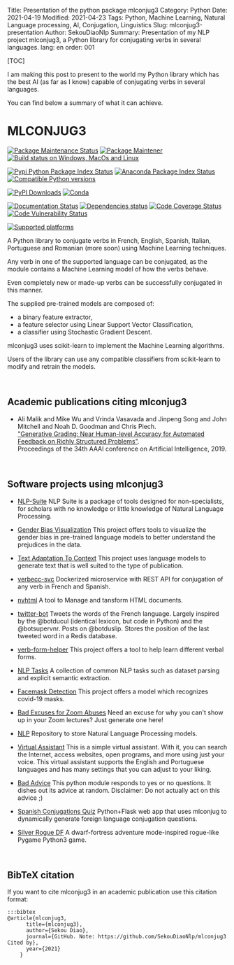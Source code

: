 Title: Presentation of the python package mlconjug3
Category: Python
Date: 2021-04-19
Modified: 2021-04-23
Tags: Python, Machine Learning, Natural Language processing, AI, Conjugation, Linguistics
Slug: mlconjug3-presentation
Author: SekouDiaoNlp
Summary: Presentation of my NLP project mlconjug3, a Python library for conjugating verbs in several languages.
lang: en
order: 001

[TOC]

I am making this post to present to the world my Python library which has the best AI (as far as I know)
capable of conjugating verbs in several languages.



You can find below a summary of what it can achieve.



# MLCONJUG3



[![Package Maintenance Status]][1]  [![Package Maintener]][2]  [![Build status on Windows, MacOs and Linux]][3]

[![Pypi Python Package Index Status]][4]  [![Anaconda Package Index Status]][5]  [![Compatible Python versions]][4]

[![PyPI Downloads]][10]  [![Conda]][2]

[![Documentation Status]][6]  [![Dependencies status]][7]  [![Code Coverage Status]][8]  [![Code Vulnerability Status]][9]

[![Supported platforms]][5]




A Python library to conjugate verbs in French, English, Spanish,
Italian, Portuguese and Romanian (more soon) using Machine Learning
techniques.



Any verb in one of the supported language can be conjugated, as the
module contains a Machine Learning model of how the verbs behave.



Even completely new or made-up verbs can be successfully conjugated in
this manner.



The supplied pre-trained models are composed of:

-   a binary feature extractor,
-   a feature selector using Linear Support Vector Classification,
-   a classifier using Stochastic Gradient Descent.



mlconjug3 uses scikit-learn to implement the Machine Learning
algorithms.



Users of the library can use any compatible classifiers from
scikit-learn to modify and retrain the models.



<br />

## Academic publications citing mlconjug3




-   Ali Malik and Mike Wu and Vrinda Vasavada and Jinpeng Song and John
    Mitchell and Noah D. Goodman and Chris Piech.  
    ["Generative Grading: Near Human-level Accuracy for Automated Feedback on Richly Structured Problems"](https://arxiv.org/abs/1905.09916).   
    Proceedings of the 34th AAAI conference on Artificial Intelligence, 2019.


<br />

## Software projects using mlconjug3



-   [NLP-Suite](https://github.com/NLP-Suite/NLP-Suite) NLP Suite is
    a package of tools designed for non-specialists, for scholars with
    no knowledge or little knowledge of Natural Language Processing.  
    
-   [Gender Bias Visualization](https://github.com/GesaJo/Gender-Bias-Visualization)
    This project offers tools to visualize the gender bias in
    pre-trained language models to better understand the prejudices in
    the data.  
    
-   [Text Adaptation To Context](https://github.com/lzontar/Text_Adaptation_To_Context) 
    This project uses language models to generate text that is well
    suited to the type of publication.  
    
-   [verbecc-svc](https://pypi.org/project/verbecc/) Dockerized
    microservice with REST API for conjugation of any verb in French and
    Spanish.  
    
-   [nvhtml](https://pypi.org/project/nvhtml/) A tool to Manage and
    tansform HTML documents.  
    
-   [twitter-bot](https://github.com/arthurcouyere/twitter-bot) 
    Tweets the words of the French language. Largely inspired by the
    @botducul (identical lexicon, but code in Python) and the
    @botsupervnr. Posts on @botduslip. Stores the position of the last
    tweeted word in a Redis database.  
    
-   [verb-form-helper](https://github.com/gittymutt/verb-form-helper)
    This project offers a tool to help learn different verbal forms.  
    
-   [NLP Tasks](https://github.com/ai-systems/poly-nlp) A collection
    of common NLP tasks such as dataset parsing and explicit semantic
    extraction.  
    
-   [Facemask Detection](https://github.com/samuel-karanja/facemask-derection) 
    This project offers a model which recognizes covid-19 masks.  
    
-   [Bad Excuses for Zoom Abuses](https://github.com/tyxchen/bad-excuses-for-zoom-abuses) 
    Need an excuse for why you can't show up in your Zoom lectures? Just
    generate one here!  
    
-   [NLP](https://github.com/pskshyam/NLP) Repository to store
    Natural Language Processing models.  
    
-   [Virtual Assistant](https://github.com/JeanExtreme002/Virtual-Assistant) 
    This is a simple virtual assistant. With it, you can search the
    Internet, access websites, open programs, and more using just your
    voice. This virtual assistant supports the English and Portuguese
    languages and has many settings that you can adjust to your liking.  
    
-   [Bad Advice](https://github.com/matthew-cheney/bad-advice) This
    python module responds to yes or no questions. It dishes out its
    advice at random. Disclaimer: Do not actually act on this advice
    ;)  
    
-   [Spanish Conjugations Quiz](https://github.com/williammortimer/Spanish-Conjugations-Quiz)
    Python+Flask web app that uses mlconjug to dynamically generate
    foreign language conjugation questions.  
    
-   [Silver Rogue DF](https://github.com/FranchuFranchu/silver-rogue-df)
    A dwarf-fortress adventure mode-inspired rogue-like Pygame Python3
    game.


<br />

## BibTeX citation




If you want to cite mlconjug3 in an academic publication use this
citation format:



    :::bibtex
    @article{mlconjug3,  
          title={mlconjug3},  
          author={Sekou Diao},  
          journal={GitHub. Note: https://github.com/SekouDiaoNlp/mlconjug3 Cited by},  
          year={2021}  
        }



  [Package Maintenance Status]: https://img.shields.io/badge/Maintained%3F-yes-green.svg
  [1]: https://GitHub.com/SekouDiaoNlp/mlconjug3/graphs/commit-activity
  [Package Maintener]: https://img.shields.io/badge/maintainer-SekouDiaoNlp-blue
  [2]: https://GitHub.com/SekouDiaoNlp/mlconjug3
  [Build status on Windows, MacOs and Linux]: https://github.com/SekouDiaoNlp/mlconjug3/workflows/mlconjug3/badge.svg
  [3]: https://github.com/SekouDiaoNlp/mlconjug3/actions
  [Pypi Python Package Index Status]: https://img.shields.io/pypi/v/mlconjug3.svg
  [4]: https://pypi.python.org/pypi/mlconjug3
  [Anaconda Package Index Status]: https://anaconda.org/conda-forge/mlconjug3/badges/version.svg
  [5]: https://anaconda.org/conda-forge/mlconjug3
  [Compatible Python versions]: https://img.shields.io/pypi/pyversions/mlconjug3
  [Supported platforms]: https://img.shields.io/conda/pn/conda-forge/mlconjug3?color=dark%20green&label=Supported%20platforms
  [Documentation Status]: https://readthedocs.org/projects/mlconjug3/badge/?version=latest
  [6]: https://mlconjug3.readthedocs.io/en/latest
  [Dependencies status]: https://pyup.io/repos/github/SekouDiaoNlp/mlconjug3/shield.svg
  [7]: https://pyup.io/repos/github/SekouDiaoNlp/mlconjug3/
  [Code Coverage Status]: https://codecov.io/gh/SekouDiaoNlp/mlconjug3/branch/master/graph/badge.svg
  [8]: https://codecov.io/gh/SekouDiaoNlp/mlconjug3
  [Code Vulnerability Status]: https://snyk-widget.herokuapp.com/badge/pip/mlconjug3/badge.svg
  [9]: https://snyk.io/test/github/SekouDiaoNlp/mlconjug3?targetFile=requirements.txt
  [PyPI Downloads]: https://img.shields.io/pypi/dm/mlconjug3?label=PyPi%20Downloads
  [10]: https://pypi.python.org/pypi/mlconjug3
  [Conda]: https://img.shields.io/conda/dn/conda-forge/mlconjug?label=Anaconda%20Total%20Downloads
  [11]: https://anaconda.org/conda-forge/mlconjug3